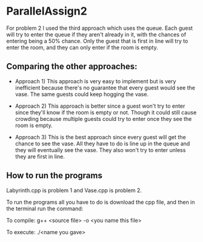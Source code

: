 # ParallelAssign2

For problem 2 I used the third approach which uses the queue. Each guest will try to enter the queue if they aren't already in it, with the chances of entering being a 50% chance. Only the guest that is first in line will try to enter the room, and they can only enter if the room is empty.

## Comparing the other approaches:

* Approach 1) This approach is very easy to implement but is very inefficient because there's no guarantee that every guest would see the vase. The same guests could keep hogging the vase.

* Approach 2) This approach is better since a guest won't try to enter since they'll know if the room is empty or not. Though it could still cause crowding because multiple guests could try to enter once they see the room is empty.

* Approach 3) This is the best approach since every guest will get the chance to see the vase. All they have to do is line up in the queue and they will eventually see the vase. They also won't try to enter unless they are first in line.

## How to run the programs

Labyrinth.cpp is problem 1 and Vase.cpp is problem 2.

To run the programs all you have to do is download the cpp file, and then in the terminal run the command:

To compile: g++ \<source file\> -o \<you name this file\>

To execute: ./\<name you gave\>
